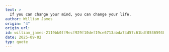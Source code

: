 ```yaml
---
text: >
  If you can change your mind, you can change your life.
author: William James
origin: "4"
origin_url: 
id: william_james-2119bb0ff9ecf929f10def19ce6713abda74d57c61bdf05365930211a5b2f9f1
date: 2025-09-02
typ: quote
---
```

